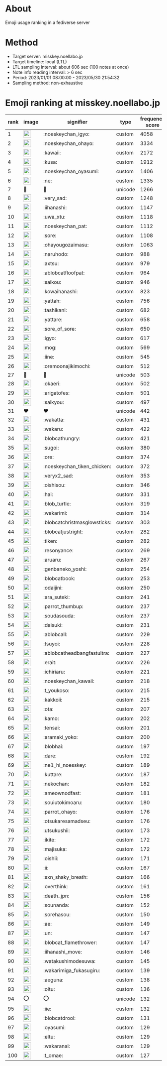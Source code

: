 # About
Emoji usage ranking in a fediverse server

# Method
- Target server: misskey.noellabo.jp
- Target timeline: local (LTL)
- LTL sampling interval: about 606 sec (100 notes at once)
- Note info reading interval: > 6 sec
- Period: 2023/01/01 08:00:00 - 2023/05/30 21:54:32 
- Sampling method: non-exhaustive

# Emoji ranking at misskey.noellabo.jp

|rank|image|signifier|type|frequency score|
|----|----|----|----|----|
|1|<img height="24" src="https://misskey.noellabo.jp/emoji/noeskeychan_igyo.webp">|:noeskeychan_igyo:|custom|4058|
|2|<img height="24" src="https://misskey.noellabo.jp/emoji/noeskeychan_ohayo.webp">|:noeskeychan_ohayo:|custom|3334|
|3|<img height="24" src="https://misskey.noellabo.jp/emoji/kawaii.webp">|:kawaii:|custom|2172|
|4|<img height="24" src="https://misskey.noellabo.jp/emoji/kusa.webp">|:kusa:|custom|1912|
|5|<img height="24" src="https://misskey.noellabo.jp/emoji/noeskeychan_oyasumi.webp">|:noeskeychan_oyasumi:|custom|1406|
|6|<img height="24" src="https://misskey.noellabo.jp/emoji/ne.webp">|:ne:|custom|1335|
|7|🎉|🎉|unicode|1266|
|8|<img height="24" src="https://misskey.noellabo.jp/emoji/very_sad.webp">|:very_sad:|custom|1248|
|9|<img height="24" src="https://misskey.noellabo.jp/emoji/iihanashi.webp">|:iihanashi:|custom|1147|
|10|<img height="24" src="https://misskey.noellabo.jp/emoji/uwa_xtu.webp">|:uwa_xtu:|custom|1118|
|11|<img height="24" src="https://misskey.noellabo.jp/emoji/noeskeychan_pat.webp">|:noeskeychan_pat:|custom|1112|
|12|<img height="24" src="https://misskey.noellabo.jp/emoji/sore.webp">|:sore:|custom|1108|
|13|<img height="24" src="https://misskey.noellabo.jp/emoji/ohayougozaimasu.webp">|:ohayougozaimasu:|custom|1063|
|14|<img height="24" src="https://misskey.noellabo.jp/emoji/naruhodo.webp">|:naruhodo:|custom|988|
|15|<img height="24" src="https://misskey.noellabo.jp/emoji/axtsu.webp">|:axtsu:|custom|979|
|16|<img height="24" src="https://misskey.noellabo.jp/emoji/ablobcatfloofpat.webp">|:ablobcatfloofpat:|custom|964|
|17|<img height="24" src="https://misskey.noellabo.jp/emoji/saikou.webp">|:saikou:|custom|946|
|18|<img height="24" src="https://misskey.noellabo.jp/emoji/kowaihanashi.webp">|:kowaihanashi:|custom|823|
|19|<img height="24" src="https://misskey.noellabo.jp/emoji/yattah.webp">|:yattah:|custom|756|
|20|<img height="24" src="https://misskey.noellabo.jp/emoji/tashikani.webp">|:tashikani:|custom|682|
|21|<img height="24" src="https://misskey.noellabo.jp/emoji/yattare.webp">|:yattare:|custom|658|
|22|<img height="24" src="https://misskey.noellabo.jp/emoji/sore_of_sore.webp">|:sore_of_sore:|custom|650|
|23|<img height="24" src="https://misskey.noellabo.jp/emoji/igyo.webp">|:igyo:|custom|617|
|24|<img height="24" src="https://misskey.noellabo.jp/emoji/mog.webp">|:mog:|custom|569|
|25|<img height="24" src="https://misskey.noellabo.jp/emoji/iine.webp">|:iine:|custom|545|
|26|<img height="24" src="https://misskey.noellabo.jp/emoji/oremoonajikimochi.webp">|:oremoonajikimochi:|custom|512|
|27|🍗|🍗|unicode|503|
|28|<img height="24" src="https://misskey.noellabo.jp/emoji/okaeri.webp">|:okaeri:|custom|502|
|29|<img height="24" src="https://misskey.noellabo.jp/emoji/arigatofes.webp">|:arigatofes:|custom|501|
|30|<img height="24" src="https://misskey.noellabo.jp/emoji/saikyou.webp">|:saikyou:|custom|497|
|31|❤|❤|unicode|442|
|32|<img height="24" src="https://misskey.noellabo.jp/emoji/wakatta.webp">|:wakatta:|custom|431|
|33|<img height="24" src="https://misskey.noellabo.jp/emoji/wakaru.webp">|:wakaru:|custom|422|
|34|<img height="24" src="https://misskey.noellabo.jp/emoji/blobcathungry.webp">|:blobcathungry:|custom|421|
|35|<img height="24" src="https://misskey.noellabo.jp/emoji/sugoi.webp">|:sugoi:|custom|380|
|36|<img height="24" src="https://misskey.noellabo.jp/emoji/ore.webp">|:ore:|custom|374|
|37|<img height="24" src="https://misskey.noellabo.jp/emoji/noeskeychan_tiken_chicken.webp">|:noeskeychan_tiken_chicken:|custom|372|
|38|<img height="24" src="https://misskey.noellabo.jp/emoji/veryx2_sad.webp">|:veryx2_sad:|custom|353|
|39|<img height="24" src="https://misskey.noellabo.jp/emoji/oishisou.webp">|:oishisou:|custom|346|
|40|<img height="24" src="https://misskey.noellabo.jp/emoji/hai.webp">|:hai:|custom|331|
|41|<img height="24" src="https://misskey.noellabo.jp/emoji/blob_turtle.webp">|:blob_turtle:|custom|319|
|42|<img height="24" src="https://misskey.noellabo.jp/emoji/wakarimi.webp">|:wakarimi:|custom|314|
|43|<img height="24" src="https://misskey.noellabo.jp/emoji/blobcatchristmasglowsticks.webp">|:blobcatchristmasglowsticks:|custom|303|
|44|<img height="24" src="https://misskey.noellabo.jp/emoji/blobcatjustright.webp">|:blobcatjustright:|custom|282|
|45|<img height="24" src="https://misskey.noellabo.jp/emoji/tiken.webp">|:tiken:|custom|282|
|46|<img height="24" src="https://misskey.noellabo.jp/emoji/resonyance.webp">|:resonyance:|custom|269|
|47|<img height="24" src="https://misskey.noellabo.jp/emoji/aruaru.webp">|:aruaru:|custom|267|
|48|<img height="24" src="https://misskey.noellabo.jp/emoji/genbaneko_yoshi.webp">|:genbaneko_yoshi:|custom|254|
|49|<img height="24" src="https://misskey.noellabo.jp/emoji/blobcatbook.webp">|:blobcatbook:|custom|253|
|50|<img height="24" src="https://misskey.noellabo.jp/emoji/odaijini.webp">|:odaijini:|custom|250|
|51|<img height="24" src="https://misskey.noellabo.jp/emoji/ara_suteki.webp">|:ara_suteki:|custom|241|
|52|<img height="24" src="https://misskey.noellabo.jp/emoji/parrot_thumbup.webp">|:parrot_thumbup:|custom|237|
|53|<img height="24" src="https://misskey.noellabo.jp/emoji/soudasouda.webp">|:soudasouda:|custom|237|
|54|<img height="24" src="https://misskey.noellabo.jp/emoji/daisuki.webp">|:daisuki:|custom|231|
|55|<img height="24" src="https://misskey.noellabo.jp/emoji/ablobcall.webp">|:ablobcall:|custom|229|
|56|<img height="24" src="https://misskey.noellabo.jp/emoji/tsuyoi.webp">|:tsuyoi:|custom|228|
|57|<img height="24" src="https://misskey.noellabo.jp/emoji/ablobcatheadbangfastultra.webp">|:ablobcatheadbangfastultra:|custom|227|
|58|<img height="24" src="https://misskey.noellabo.jp/emoji/erait.webp">|:erait:|custom|226|
|59|<img height="24" src="https://misskey.noellabo.jp/emoji/ichiriaru.webp">|:ichiriaru:|custom|221|
|60|<img height="24" src="https://misskey.noellabo.jp/emoji/noeskeychan_kawaii.webp">|:noeskeychan_kawaii:|custom|218|
|61|<img height="24" src="https://misskey.noellabo.jp/emoji/t_youkoso.webp">|:t_youkoso:|custom|215|
|62|<img height="24" src="https://misskey.noellabo.jp/emoji/kakkoii.webp">|:kakkoii:|custom|215|
|63|<img height="24" src="https://misskey.noellabo.jp/emoji/ota.webp">|:ota:|custom|207|
|64|<img height="24" src="https://misskey.noellabo.jp/emoji/kamo.webp">|:kamo:|custom|202|
|65|<img height="24" src="https://misskey.noellabo.jp/emoji/tensai.webp">|:tensai:|custom|201|
|66|<img height="24" src="https://misskey.noellabo.jp/emoji/aramaki_yoko.webp">|:aramaki_yoko:|custom|200|
|67|<img height="24" src="https://misskey.noellabo.jp/emoji/blobhai.webp">|:blobhai:|custom|197|
|68|<img height="24" src="https://misskey.noellabo.jp/emoji/dare.webp">|:dare:|custom|192|
|69|<img height="24" src="https://misskey.noellabo.jp/emoji/ne1_hi_noesskey.webp">|:ne1_hi_noesskey:|custom|189|
|70|<img height="24" src="https://misskey.noellabo.jp/emoji/kuttare.webp">|:kuttare:|custom|187|
|71|<img height="24" src="https://misskey.noellabo.jp/emoji/nekochan.webp">|:nekochan:|custom|182|
|72|<img height="24" src="https://misskey.noellabo.jp/emoji/ameownodfast.webp">|:ameownodfast:|custom|181|
|73|<img height="24" src="https://misskey.noellabo.jp/emoji/souiutokimoaru.webp">|:souiutokimoaru:|custom|180|
|74|<img height="24" src="https://misskey.noellabo.jp/emoji/parrot_ohayo.webp">|:parrot_ohayo:|custom|176|
|75|<img height="24" src="https://misskey.noellabo.jp/emoji/otsukaresamadseu.webp">|:otsukaresamadseu:|custom|176|
|76|<img height="24" src="https://misskey.noellabo.jp/emoji/utsukushii.webp">|:utsukushii:|custom|173|
|77|<img height="24" src="https://misskey.noellabo.jp/emoji/ikite.webp">|:ikite:|custom|172|
|78|<img height="24" src="https://misskey.noellabo.jp/emoji/majisuka.webp">|:majisuka:|custom|172|
|79|<img height="24" src="https://misskey.noellabo.jp/emoji/oishii.webp">|:oishii:|custom|171|
|80|<img height="24" src="https://misskey.noellabo.jp/emoji/ii.webp">|:ii:|custom|167|
|81|<img height="24" src="https://misskey.noellabo.jp/emoji/sxn_shaky_breath.webp">|:sxn_shaky_breath:|custom|166|
|82|<img height="24" src="https://misskey.noellabo.jp/emoji/overthink.webp">|:overthink:|custom|161|
|83|<img height="24" src="https://misskey.noellabo.jp/emoji/death_jpn.webp">|:death_jpn:|custom|156|
|84|<img height="24" src="https://misskey.noellabo.jp/emoji/sounanda.webp">|:sounanda:|custom|152|
|85|<img height="24" src="https://misskey.noellabo.jp/emoji/sorehasou.webp">|:sorehasou:|custom|150|
|86|<img height="24" src="https://misskey.noellabo.jp/emoji/ae.webp">|:ae:|custom|149|
|87|<img height="24" src="https://misskey.noellabo.jp/emoji/un.webp">|:un:|custom|147|
|88|<img height="24" src="https://misskey.noellabo.jp/emoji/blobcat_flamethrower.webp">|:blobcat_flamethrower:|custom|147|
|89|<img height="24" src="https://misskey.noellabo.jp/emoji/iihanashi_move.webp">|:iihanashi_move:|custom|146|
|90|<img height="24" src="https://misskey.noellabo.jp/emoji/watakushimodesuwa.webp">|:watakushimodesuwa:|custom|145|
|91|<img height="24" src="https://misskey.noellabo.jp/emoji/wakarimiga_fukasugiru.webp">|:wakarimiga_fukasugiru:|custom|139|
|92|<img height="24" src="https://misskey.noellabo.jp/emoji/aeguna.webp">|:aeguna:|custom|138|
|93|<img height="24" src="https://misskey.noellabo.jp/emoji/oltu.webp">|:oltu:|custom|136|
|94|⭕|⭕|unicode|132|
|95|<img height="24" src="https://misskey.noellabo.jp/emoji/iie.webp">|:iie:|custom|132|
|96|<img height="24" src="https://misskey.noellabo.jp/emoji/blobcatdrool.webp">|:blobcatdrool:|custom|131|
|97|<img height="24" src="https://misskey.noellabo.jp/emoji/oyasumi.webp">|:oyasumi:|custom|129|
|98|<img height="24" src="https://misskey.noellabo.jp/emoji/eltu.webp">|:eltu:|custom|129|
|99|<img height="24" src="https://misskey.noellabo.jp/emoji/wakaranai.webp">|:wakaranai:|custom|129|
|100|<img height="24" src="https://misskey.noellabo.jp/emoji/t_omae.webp">|:t_omae:|custom|127|
